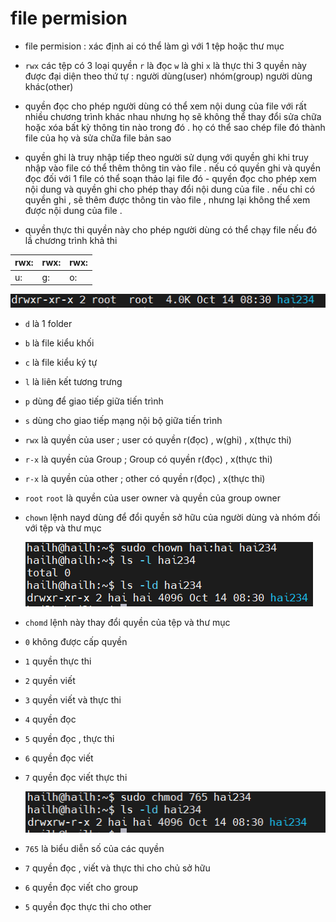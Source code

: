 # file permision 
- file permision : xác định ai có thể làm gì với 1 tệp hoặc thư mục 
 - `rwx` các tệp có 3 loại quyền `r` là đọc `w` là ghi `x` là thực thi  3 quyền này được đại diện theo thứ tự : người dùng(user) nhóm(group) người dùng khác(other)

 - quyền đọc cho phép người dùng có thể xem nội dung của file với rất nhiều chương trình khác nhau nhưng họ sẽ không thể thay đổi sửa chữa hoặc xóa bất kỳ thông tin nào trong đó . họ có thể sao chép file đó thành file của họ và sửa chữa file bản sao

 - quyền ghi là truy nhập tiếp theo người sử dụng với quyền ghi khi truy nhập vào file có thể thêm thông tin vào file . nếu có quyền ghi và quyền đọc đối với 1 file có thể soạn thảo lại file đó - quyền đọc cho phép xem nội dung và quyền ghi cho phép thay đổi nội dung của file . nếu chỉ có quyền ghi , sẽ thêm được thông tin vào file , nhưng lại không thể xem được nội dung của file . 

 - quyền thực thi quyền này cho phép người dùng có thể chạy file nếu đó lầ chương trình khả thi 

  | rwx: | rwx: | rwx: |
 | :---| :---| :---|
 | u: | g: | o: |

  ![](../image/c.png)

 - `d` là 1 folder
 - `b` là file kiểu khối 
 - `c` là file kiểu ký tự 
 - `l` là liên kết tương trưng 
 - `p` dùng để giao tiếp giữa tiến trình 
 - `s` dùng cho giao tiếp mạng nội bộ giữa  tiến trình 
 - `rwx` là quyền của user ; user có quyền r(đọc) , w(ghi) , x(thực thi)
 - `r-x` là quyền của Group ; Group có quyền r(đọc) , x(thực thi)
 - `r-x` là quyền của other ; other có quyền r(đọc) , x(thực thi)
 - `root` `root` là quyền của user owner và quyền của group owner

- `chown` lệnh nayd dùng để đổi quyền sở hữu của người dùng và nhóm đối với tệp và thư mục 

  ![](../image/l.png)

- `chomd` lệnh này thay đổi quyền của tệp và thư mục 
- `0` không được cấp quyền 
- `1` quyền thực thi 
- `2` quyền viết 
- `3` quyền viết và thực thi 
- `4` quyền đọc 
- `5` quyền đọc , thực thi 
- `6` quyền đọc viết 
- `7` quyền đọc viết thực thi

  ![](../image/t.png)

- `765` là biểu diễn số của các quyền 
- `7` quyền đọc , viết và thực thi cho chủ sở hữu 
- `6` quyền đọc viết cho group
- `5` quyền đọc thực thi cho other 




